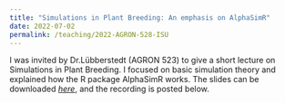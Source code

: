 ```yaml
---
title: "Simulations in Plant Breeding: An emphasis on AlphaSimR"
date: 2022-07-02
permalink: /teaching/2022-AGRON-528-ISU
---
```


I was invited by Dr.Lübberstedt (AGRON 523) to give a short lecture on Simulations in Plant Breeding. I focused on basic simulation theory and explained how the R package AlphaSimR works. The slides can be downloaded *[here](https://github.com/mdkrause/mdkrause.github.io/blob/master/files/AlphaSimR_2022.pdf)*, and the recording is posted below.
